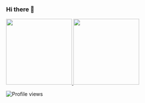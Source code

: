 ### Hi there 👋

<!--
**harshulmidha/harshulmidha** is a ✨ _special_ ✨ repository because its `README.md` (this file) appears on your GitHub profile.

Here are some ideas to get you started:

- 🔭 I’m currently working on ...
- 🌱 I’m currently learning ...
- 👯 I’m looking to collaborate on ...
- 🤔 I’m looking for help with ...
- 💬 Ask me about ...
- 📫 How to reach me: ...
- 😄 Pronouns: ...
- ⚡ Fun fact: ...
-->
<a href="https://github.com/harshulmidha">
  <img height="180em" src="https://github-readme-stats.vercel.app/api?username=harshulmidha&show_icons=true" />
  <img height="180em" src="https://github-readme-stats.vercel.app/api/top-langs/?username=harshulmidha&theme=buefy&layout=compact" />
</a>

![Profile views](https://gpvc.arturio.dev/harshulmidha)
